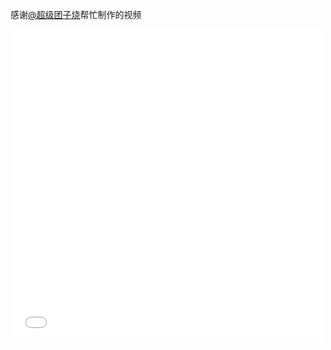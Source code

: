 感谢[@超级团子烧](https://space.bilibili.com/29108647)帮忙制作的视频

<iframe height=500 width=500 src="//player.bilibili.com/player.html?aid=256337886&bvid=BV18Y411A7Jy&cid=714087119&p=1" scrolling="yes" border="0" frameborder="no" framespacing="0" allowfullscreen="true"> </iframe>